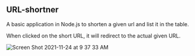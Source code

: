 ## URL-shortner
A basic application in Node.js to shorten a given url and list it in the table.

When clicked on the short URL, it will redirect to the actual given URL.

![Screen Shot 2021-11-24 at 9 37 33 AM](https://user-images.githubusercontent.com/68850550/143203492-f0c61151-59d3-4700-bdcb-af7fdee63b7a.png)
